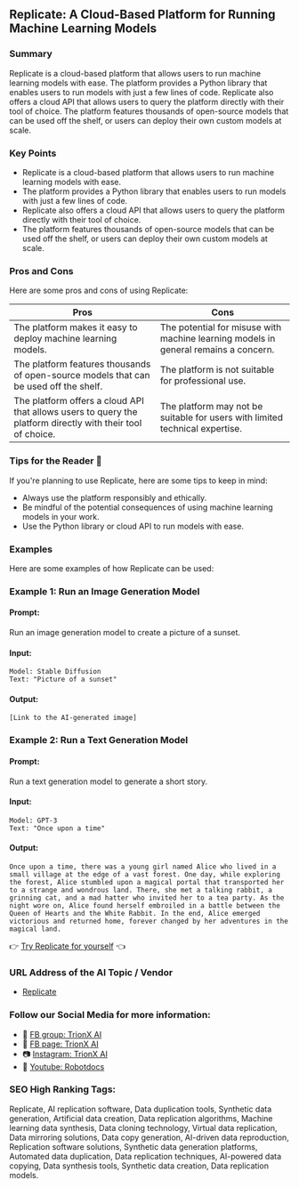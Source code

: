 ## Replicate: A Cloud-Based Platform for Running Machine Learning Models

### Summary
Replicate is a cloud-based platform that allows users to run machine learning models with ease. The platform provides a Python library that enables users to run models with just a few lines of code. Replicate also offers a cloud API that allows users to query the platform directly with their tool of choice. The platform features thousands of open-source models that can be used off the shelf, or users can deploy their own custom models at scale.

### Key Points
- Replicate is a cloud-based platform that allows users to run machine learning models with ease.
- The platform provides a Python library that enables users to run models with just a few lines of code.
- Replicate also offers a cloud API that allows users to query the platform directly with their tool of choice.
- The platform features thousands of open-source models that can be used off the shelf, or users can deploy their own custom models at scale.

### Pros and Cons
Here are some pros and cons of using Replicate:

| Pros | Cons |
| --- | --- |
| The platform makes it easy to deploy machine learning models. | The potential for misuse with machine learning models in general remains a concern. |
| The platform features thousands of open-source models that can be used off the shelf. | The platform is not suitable for professional use. |
| The platform offers a cloud API that allows users to query the platform directly with their tool of choice. | The platform may not be suitable for users with limited technical expertise. |

### Tips for the Reader 🤔
If you're planning to use Replicate, here are some tips to keep in mind:

- Always use the platform responsibly and ethically.
- Be mindful of the potential consequences of using machine learning models in your work.
- Use the Python library or cloud API to run models with ease.

### Examples
Here are some examples of how Replicate can be used:

### Example 1: Run an Image Generation Model
#### Prompt:
Run an image generation model to create a picture of a sunset.

#### Input:
```
Model: Stable Diffusion
Text: "Picture of a sunset"
```
#### Output:
```
[Link to the AI-generated image]
```
### Example 2: Run a Text Generation Model
#### Prompt:
Run a text generation model to generate a short story.
#### Input:
```
Model: GPT-3
Text: "Once upon a time"
```
#### Output:
```
Once upon a time, there was a young girl named Alice who lived in a small village at the edge of a vast forest. One day, while exploring the forest, Alice stumbled upon a magical portal that transported her to a strange and wondrous land. There, she met a talking rabbit, a grinning cat, and a mad hatter who invited her to a tea party. As the night wore on, Alice found herself embroiled in a battle between the Queen of Hearts and the White Rabbit. In the end, Alice emerged victorious and returned home, forever changed by her adventures in the magical land.
```

👉 [Try Replicate for yourself](https://replicate.com/) 👈

### URL Address of the AI Topic / Vendor
- [Replicate](https://replicate.com/)

### Follow our Social Media for more information:
- 📘 <a href="https://www.facebook.com/groups/trionxai" target="_blank">FB group: TrionX AI</a>
- 📄 <a href="https://www.facebook.com/ai.trionxai" target="_blank">FB page: TrionX AI</a>
- 📷 <a href="https://www.instagram.com/trionxai/" target="_blank">Instagram: TrionX AI</a>
- 🎥 <a href="https://www.youtube.com/@robotdocs/" target="_blank">Youtube: Robotdocs</a>

### SEO High Ranking Tags:
Replicate, AI replication software, Data duplication tools, Synthetic data generation, Artificial data creation, Data replication algorithms, Machine learning data synthesis, Data cloning technology, Virtual data replication, Data mirroring solutions, Data copy generation, AI-driven data reproduction, Replication software solutions, Synthetic data generation platforms, Automated data duplication, Data replication techniques, AI-powered data copying, Data synthesis tools, Synthetic data creation, Data replication models.